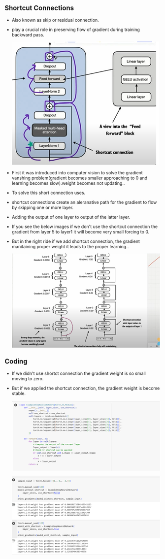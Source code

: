 ## Shortcut Connections

- Also known as skip or residual connection.
- play a crucial role in preserving flow of gradient during training backward pass.

    ![alt text](Images/shortcutConnection.png)

- First it was introduced into computer vision to solve the gradient vanshing problem(gradient becomes smaller approaching to 0 and learning becomes slow).weight becomes not updating..
- To solve this short connection uses.

- shortcut connections create an aleranative path for the gradient to flow by skipping one or more layer.
- Adding the output of one layer to output of the latter layer.
- If you see the below images if we don't use the shortcut connection the gradient from layer 5 to layer1 it will become very small forcing to 0.
- But in the right ride if we add shortcut connection, the gradient manitaining proper weight it leads to the proper learning..

    ![alt text](Images/shortcutconnectiongradient.png)


## Coding 

- If we didn't use shortct connection the gradient weight is so small moving to zero.
- But if we applied the shortcut connection, the gradient weight is become stable.

    ![alt text](Images/shortcutcode.png)

    ![alt text](Images/shortCutConnecion.png)